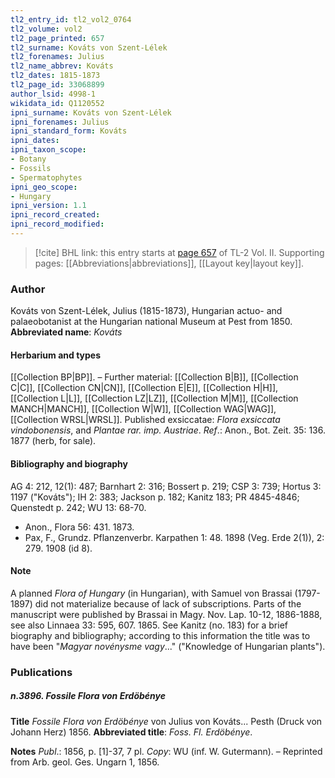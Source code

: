 ```yaml
---
tl2_entry_id: tl2_vol2_0764
tl2_volume: vol2
tl2_page_printed: 657
tl2_surname: Kováts von Szent-Lélek
tl2_forenames: Julius
tl2_name_abbrev: Kováts
tl2_dates: 1815-1873
tl2_page_id: 33068899
author_lsid: 4998-1
wikidata_id: Q1120552
ipni_surname: Kováts von Szent-Lélek
ipni_forenames: Julius
ipni_standard_form: Kováts
ipni_dates: 
ipni_taxon_scope: 
- Botany
- Fossils
- Spermatophytes
ipni_geo_scope: 
- Hungary
ipni_version: 1.1
ipni_record_created: 
ipni_record_modified:
---
```



> [!cite] BHL link: this entry starts at [page 657](https://www.biodiversitylibrary.org/page/33068899) of TL-2 Vol. II.
> Supporting pages: [[Abbreviations|abbreviations]], [[Layout key|layout key]].

### Author

Kováts von Szent-Lélek, Julius (1815-1873), Hungarian actuo- and palaeobotanist at the Hungarian national Museum at Pest from 1850. 
**Abbreviated name**: *Kováts*

#### Herbarium and types

[[Collection BP|BP]]. – Further material: [[Collection B|B]], [[Collection C|C]], [[Collection CN|CN]], [[Collection E|E]], [[Collection H|H]], [[Collection L|L]], [[Collection LZ|LZ]], [[Collection M|M]], [[Collection MANCH|MANCH]], [[Collection W|W]], [[Collection WAG|WAG]], [[Collection WRSL|WRSL]]. Published exsiccatae: *Flora exsiccata vindobonensis*, and *Plantae rar. imp. Austriae*.
*Ref*.: Anon., Bot. Zeit. 35: 136. 1877 (herb, for sale).

#### Bibliography and biography

AG 4: 212, 12(1): 487; Barnhart 2: 316; Bossert p. 219; CSP 3: 739; Hortus 3: 1197 ("Kováts"); IH 2: 383; Jackson p. 182; Kanitz 183; PR 4845-4846; Quenstedt p. 242; WU 13: 68-70.
- Anon., Flora 56: 431. 1873.
- Pax, F., Grundz. Pflanzenverbr. Karpathen 1: 48. 1898 (Veg. Erde 2(1)), 2: 279. 1908 (id 8).

#### Note

A planned *Flora of Hungary* (in Hungarian), with Samuel von Brassai (1797-1897) did not materialize because of lack of subscriptions. Parts of the manuscript were published by Brassai in Magy. Nov. Lap. 10-12, 1886-1888, see also Linnaea 33: 595, 607. 1865. See Kanitz (no. 183) for a brief biography and bibliography; according to this information the title was to have been "*Magyar novénysme vagy*..." ("Knowledge of Hungarian plants").

### Publications

##### n.3896. Fossile Flora von Erdöbénye

**Title**
*Fossile Flora von Erdöbénye* von Julius von Kováts... Pesth (Druck von Johann Herz) 1856.
**Abbreviated title**: *Foss. Fl. Erdöbénye*.

**Notes**
*Publ*.: 1856, p. \[1\]-37, 7 pl. *Copy*: WU (inf. W. Gutermann). – Reprinted from Arb. geol. Ges. Ungarn 1, 1856.

